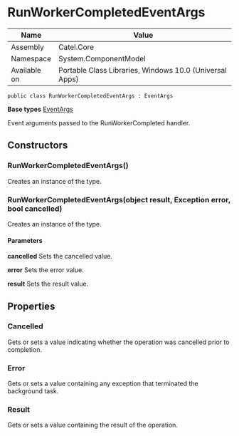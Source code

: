 

# RunWorkerCompletedEventArgs

Name|Value
---|---
Assembly|Catel.Core
Namespace|System.ComponentModel
Available on|Portable Class Libraries, Windows 10.0 (Universal Apps)

```
public class RunWorkerCompletedEventArgs : EventArgs
```

**Base types**
[EventArgs]()


Event arguments passed to the RunWorkerCompleted handler.



## Constructors

### RunWorkerCompletedEventArgs()

Creates an instance of the type.



### RunWorkerCompletedEventArgs(object result, Exception error, bool cancelled)

Creates an instance of the type.

#### Parameters

**cancelled**
Sets the cancelled value.

**error**
Sets the error value.

**result**
Sets the result value.



## Properties

### Cancelled

Gets or sets a value indicating whether the
    operation was cancelled prior to completion.



### Error

Gets or sets a value containing any exception
    that terminated the background task.



### Result

Gets or sets a value containing the result
    of the operation.




